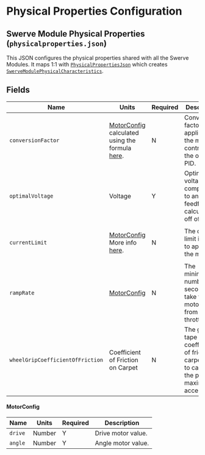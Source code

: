 # Physical Properties Configuration

## Swerve Module Physical Properties (`physicalproperties.json`)

This JSON configures the physical properties shared with all the Swerve Modules. It maps 1:1 with [`PhysicalPropertiesJson`](https://broncbotz3481.github.io/YAGSL/swervelib/parser/json/PhysicalPropertiesJson.html) which creates [`SwerveModulePhysicalCharacteristics`](https://broncbotz3481.github.io/YAGSL/swervelib/parser/SwerveModulePhysicalCharacteristics.html).

## Fields

| Name                             | Units                                                                                                                                                                     | Required | Description                                                                                            |
| -------------------------------- | ------------------------------------------------------------------------------------------------------------------------------------------------------------------------- | -------- | ------------------------------------------------------------------------------------------------------ |
| `conversionFactor`               | [MotorConfig](physical-properties-configuration.md#motorconfig) calculated using the formula [here](../../fundamentals/swerve-modules.md#conversion-factor).              | N        | Conversion factor applied to the motor controller for the onboard PID.                                 |
| `optimalVoltage`                 | Voltage                                                                                                                                                                   | Y        | Optimal voltage to compensate to and base feedforward calculations off of.                             |
| `currentLimit`                   | <p><a href="physical-properties-configuration.md#motorconfig">MotorConfig</a> <br>More info <a href="../../fundamentals/swerve-modules.md#current-limiting">here</a>.</p> | N        | The current limit in AMPs to apply to the motors.                                                      |
| `rampRate`                       | [MotorConfig](physical-properties-configuration.md#motorconfig)                                                                                                           | N        | The minimum number of seconds to take for the motor to go from 0 to full throttle.                     |
| `wheelGripCoefficientOfFriction` | Coefficient of Friction on Carpet                                                                                                                                         | N        | The grip tape coefficient of friction on carpet. Used to calculate the practical maximum acceleration. |

#### MotorConfig

| Name    | Units  | Required | Description        |
| ------- | ------ | -------- | ------------------ |
| `drive` | Number | Y        | Drive motor value. |
| `angle` | Number | Y        | Angle motor value. |

